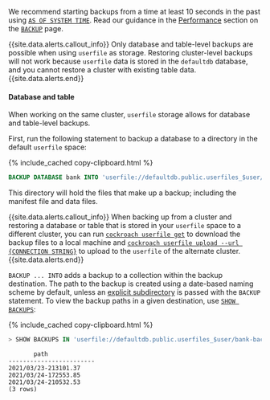 We recommend starting backups from a time at least 10 seconds in the past using [`AS OF SYSTEM TIME`](https://www.cockroachlabs.com/docs/{{site.current_cloud_version}}/as-of-system-time). Read our guidance in the [Performance](https://www.cockroachlabs.com/docs/{{site.current_cloud_version}}/backup#performance) section on the [`BACKUP`](https://www.cockroachlabs.com/docs/{{site.current_cloud_version}}/backup) page.

{{site.data.alerts.callout_info}}
Only database and table-level backups are possible when using `userfile` as storage. Restoring cluster-level backups will not work because `userfile` data is stored in the `defaultdb` database, and you cannot restore a cluster with existing table data.
{{site.data.alerts.end}}

#### Database and table

When working on the same cluster, `userfile` storage allows for database and table-level backups.

First, run the following statement to backup a database to a directory in the default `userfile` space:

{% include_cached copy-clipboard.html %}
~~~sql
BACKUP DATABASE bank INTO 'userfile://defaultdb.public.userfiles_$user/bank-backup' AS OF SYSTEM TIME '-10s';
~~~

This directory will hold the files that make up a backup; including the manifest file and data files.

{{site.data.alerts.callout_info}}
When backing up from a cluster and restoring a database or table that is stored in your `userfile` space to a different cluster, you can run [`cockroach userfile get`](https://www.cockroachlabs.com/docs/{{site.current_cloud_version}}/cockroach-userfile-get) to download the backup files to a local machine and [`cockroach userfile upload --url {CONNECTION STRING}`](https://www.cockroachlabs.com/docs/{{site.current_cloud_version}}/cockroach-userfile-upload) to upload to the `userfile` of the alternate cluster.
{{site.data.alerts.end}}

`BACKUP ... INTO` adds a backup to a collection within the backup destination. The path to the backup is created using a date-based naming scheme by default, unless an [explicit subdirectory](https://www.cockroachlabs.com/docs/v21.2/backup#specify-a-subdirectory-for-backups) is passed with the `BACKUP` statement. To view the backup paths in a given destination, use [`SHOW BACKUPS`](https://www.cockroachlabs.com/docs/{{site.current_cloud_version}}/restore#view-the-backup-subdirectories):

{% include_cached copy-clipboard.html %}
~~~ sql
> SHOW BACKUPS IN 'userfile://defaultdb.public.userfiles_$user/bank-backup';
~~~

~~~
       path
------------------------
2021/03/23-213101.37
2021/03/24-172553.85
2021/03/24-210532.53
(3 rows)
~~~
